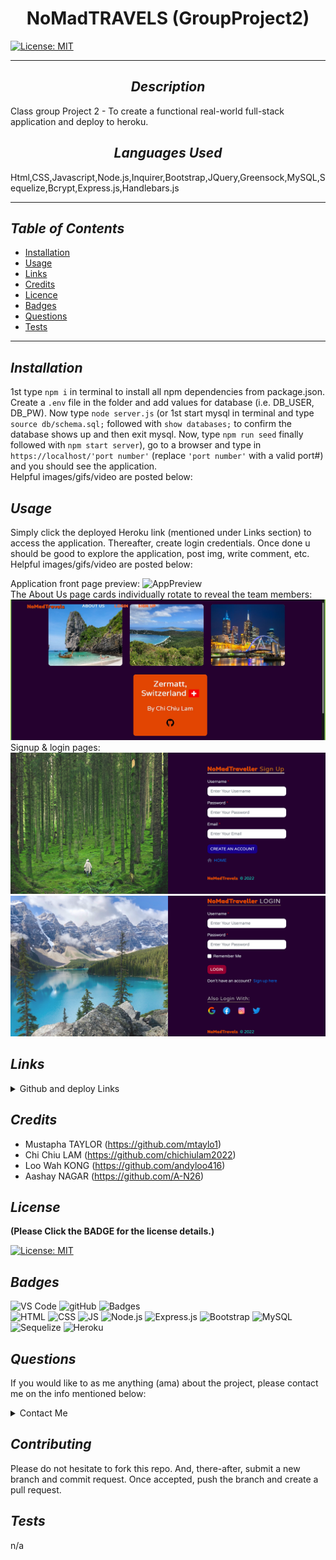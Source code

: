 # <div align="center"> **NoMadTRAVELS (GroupProject2)** </div>

[![License: MIT](https://img.shields.io/badge/License-MIT-yellow.svg)](https://choosealicense.com/licenses/mit/)

---

## <div align="center"> _Description_ </div>

Class group Project 2 - To create a functional real-world full-stack application and deploy to heroku.

## <div align="center"> _Languages Used_ </div>

Html,CSS,Javascript,Node.js,Inquirer,Bootstrap,JQuery,Greensock,MySQL,Sequelize,Bcrypt,Express.js,Handlebars.js

---

## _Table of Contents_

- [Installation](#Installation)
- [Usage](#Usage)
- [Links](#Links)
- [Credits](#Credits)
- [Licence](#Licence)
- [Badges](#Badges)
- [Questions](#Questions)
- [Tests](#Tests)

---

## _Installation_

1st type `npm i` in terminal to install all npm dependencies from package.json. Create a `.env` file in the folder and add values for database (i.e. DB_USER, DB_PW). Now type `node server.js` (or 1st start mysql in terminal and type `source db/schema.sql;` followed with `show databases;` to confirm the database shows up and then exit mysql. Now, type `npm run seed` finally followed with `npm start server`), go to a browser and type in `https://localhost/'port number'` (replace `'port number'` with a valid port#) and you should see the application.</br> Helpful images/gifs/video are posted below:

## _Usage_

Simply click the deployed Heroku link (mentioned under Links section) to access the application. Thereafter, create login credentials. Once done u should be good to explore the application, post img, write comment, etc.</br>
Helpful images/gifs/video are posted below:</br>

Application front page preview:
![AppPreview](./public/images/readme/app_preview.png)</br>
The About Us page cards individually rotate to reveal the team members:
![About Me](./public/images/readme/about_me.jpg)</br>
Signup & login pages:
![SignUp](./public/images/readme/signup.png)
![LogIn](./public/images/readme/login.png)

## _Links_

<details>

<summary>Github and deploy Links</summary>

> repo: <https://github.com/A-N26/Proj2-TravelBlogImgHosting->

- > Heroku: <https://nomadtravelblog.herokuapp.com/>

</details>

## _Credits_

- Mustapha TAYLOR (<https://github.com/mtaylo1>)
- Chi Chiu LAM (<https://github.com/chichiulam2022>)
- Loo Wah KONG (<https://github.com/andyloo416>)
- Aashay NAGAR (<https://github.com/A-N26>)

## _License_

**(Please Click the BADGE for the license details.)**

[![License: MIT](https://img.shields.io/badge/License-MIT-yellow.svg)](https://choosealicense.com/licenses/mit/)

## _Badges_

![VS Code](https://img.shields.io/badge/Visual_Studio_Code-0078D4?style=for-the-badge&logo=visual%20studio%20code&logoColor=white) ![gitHub](https://img.shields.io/badge/GitHub-100000?style=for-the-badge&logo=github&logoColor=white) ![Badges](https://img.shields.io/badge/dev.to-0A0A0A?style=for-the-badge&logo=devdotto&logoColor=white) </br> ![HTML](https://img.shields.io/badge/HTML5-E34F26?style=for-the-badge&logo=html5&logoColor=white) ![CSS](https://img.shields.io/badge/CSS3-1572B6?style=for-the-badge&logo=css3&logoColor=white) ![JS](https://img.shields.io/badge/JavaScript-323330?style=for-the-badge&logo=javascript&logoColor=F7DF1E) ![Node.js](https://img.shields.io/badge/Node.js-43853D?style=for-the-badge&logo=node.js&logoColor=white) ![Express.js](https://img.shields.io/badge/Express.js-404D59?style=for-the-badge) ![Bootstrap](https://img.shields.io/badge/Bootstrap-563D7C?style=for-the-badge&logo=bootstrap&logoColor=white) ![MySQL](https://img.shields.io/badge/MySQL-00000F?style=for-the-badge&logo=mysql&logoColor=white) ![Sequelize](https://img.shields.io/badge/sequelize-323330?style=for-the-badge&logo=sequelize&logoColor=blue) ![Heroku](https://img.shields.io/badge/Heroku-430098?style=for-the-badge&logo=heroku&logoColor=white)

## _Questions_

If you would like to as me anything (ama) about the project, please contact me on the info mentioned below:

<details>

<summary>Contact Me</summary>

- [Mustapha taylor](https://github.com/mtaylo1), [Aashay Nagar](https://github.com/A-N26), [Chi Chiu Lam](https://github.com/chichiulam2022) & [Loo Wah Kong](https://github.com/andyloo416)

- [My e-mail](Soon...)

</details>

## _Contributing_

Please do not hesitate to fork this repo. And, there-after, submit a new branch and commit request. Once accepted, push the branch and create a pull request.

## _Tests_

n/a
